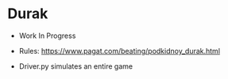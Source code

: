 # Durak

* Work In Progress

* Rules: https://www.pagat.com/beating/podkidnoy_durak.html

* Driver.py simulates an entire game

